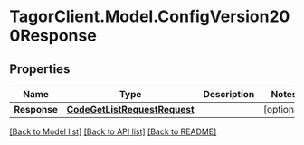 # TagorClient.Model.ConfigVersion200Response

## Properties

Name | Type | Description | Notes
------------ | ------------- | ------------- | -------------
**Response** | [**CodeGetListRequestRequest**](CodeGetListRequestRequest.md) |  | [optional] 

[[Back to Model list]](../README.md#documentation-for-models) [[Back to API list]](../README.md#documentation-for-api-endpoints) [[Back to README]](../README.md)

